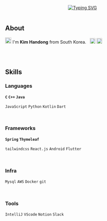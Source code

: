 <div align=center><a href="https://git.io/typing-svg"><img src="https://readme-typing-svg.demolab.com?font=Fira+Code&size=25&pause=1000&center=true&vCenter=true&random=false&width=600&height=100&lines=Handong+Kim..%3C3;Love+to+learn+new+technologies;Passionate+about+expanding+knowledge;Let's+go+on+learning+journey+together!" alt="Typing SVG" /></a></div>

<br>

## About

<img src="https://media.giphy.com/media/hvRJCLFzcasrR4ia7z/giphy.gif" width="20"> I'm **Kim Handong** from South Korea. &nbsp;
<a href="https://www.linkedin.com/in/khdkkhdd/"><img src="https://img.shields.io/badge/-LinkedIn-blue?style=flat-square&logo=Linkedin&logoColor=white&link=https://www.linkedin.com/in/khdkkhdd/" height=18/></a>
<a href="mailto:me0@1bronze.dev"><img src="https://img.shields.io/badge/Gmail-d14836?style=flat-square&logo=Gmail&logoColor=white&link=me@1bronze.dev" height=18/></a>

<br>
<br>

## Skills

### Languages
  **`C` `C++` `Java`**
  
  `JavaScript` `Python` `Kotlin` `Dart`

<br>

### Frameworks

  **`Spring` `Thymeleaf`**
  
  `tailwindcss` `React.js` `Android` `Flutter`

<br>

### Infra

  `Mysql` `AWS` `Docker` `git`

<br>
  
### Tools

  `IntelliJ` `VScode` `Notion` `Slack`
  
<br>
